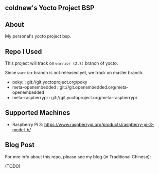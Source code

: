 coldnew's Yocto Project BSP
-----------------------------

## About

My personal's yocto project bsp.

## Repo I Used

This project will track on `warrior (2.7)` branch of yocto.

Since `warrior` branch is not released yet, we track on master branch.

- poky:             : git://git.yoctoproject.org/poky
- meta-openembedded : git://git.openembedded.org/meta-openembedded
- meta-raspberrypi  : git://git.yoctoproject.org/meta-raspberrypi

## Supported Machines

- Raspberry Pi 3: https://www.raspberrypi.org/products/raspberry-pi-3-model-b/

## Blog Post

For mre info about this repo, please see my blog (in Traditional Chinese):

(TODO)
